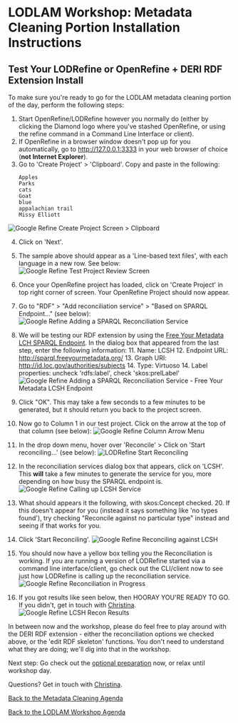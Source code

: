 # LODLAM Workshop: Metadata Cleaning Portion Installation Instructions
## Test Your LODRefine or OpenRefine + DERI RDF Extension Install
To make sure you're ready to go for the LODLAM metadata cleaning portion of the day, perform the following steps:

1. Start OpenRefine/LODRefine however you normally do (either by clicking the Diamond logo where you've stashed OpenRefine, or using the refine command in a Command Line Interface or client).
2. If OpenRefine in a browser window doesn't pop up for you automatically, go to http://127.0.0.1:3333 in your web browser of choice (**not Internet Explorer**). 
3. Go to 'Create Project' > 'Clipboard'. Copy and paste in the following:
    ```
    Apples
    Parks
    cats
    Goat
    blue
    appalachian trail
    Missy Elliott
    ```
![Google Refine Create Project Screen > Clipboard](../Images/GoogleRefineCreateProjectClipboard.png "Google Refine Create Project Screen > Clipboard")

4. Click on 'Next'.
5. The sample above should appear as a 'Line-based text files', with each language in a new row. See below:
![Google Refine Test Project Review Screen](../Images/GoogleRefineReviewProject.png "Google Refine Test Project Review Screen")

6. Once your OpenRefine project has loaded, click on 'Create Project' in top right corner of screen. Your OpenRefine Project should now appear.
9. Go to "RDF" > "Add reconciliation service" > "Based on SPARQL Endpoint..." (see below):
![Google Refine Adding a SPARQL Reconciliation Service](../Images/GoogleRefineAddSPARQLrecon.png "Google Refine Adding a SPARQL Reconciliation Service")

10. We will be testing our RDF extension by using the [Free Your Metadata LCH SPARQL Endpoint](http://freeyourmetadata.org/reconciliation/). In the dialog box that appeared from the last step, enter the following information:
    11. Name: LCSH
    12. Endpoint URL: http://sparql.freeyourmetadata.org/
    13. Graph URI: http://id.loc.gov/authorities/subjects
    14. Type: Virtuoso
    14. Label properties: uncheck 'rdfs:label', check 'skos:prelLabel'
    ![Google Refine Adding a SPARQL Reconciliation Service - Free Your Metadata LCSH Endpoint](../Images/GoogleRefineAddSparqlservice.png "Google Refine Adding a SPARQL Reconciliation Service - Free Your Metadata LCSH Endpoint")

15. Click "OK". This may take a few seconds to a few minutes to be generated, but it should return you back to the project screen.
16. Now go to Column 1 in our test project. Click on the arrow at the top of that column (see below):
![Google Refine Column Arrow Menu](../Images/OpenRefine_ColumnArrow.png "Google Refine Column Arrow Menu")

17. In the drop down menu, hover over 'Reconcile' > Click on 'Start reconciling...' (see below):
![LODRefine Start Reconciling](../Images/OpenRefine_StartRecon.png "LODRefine Column Start Reconciling")

18. In the reconciliation services dialog box that appears, click on 'LCSH'. This **will** take a few minutes to generate the service for you, more depending on how busy the SPARQL endpoint is.
![Google Refine Calling up LCSH Service](../Images/GoogleRefineCallingLCSH.png "Google Refine Calling up LCSH Service")

19. What should appears it the following, with skos:Concept checked.
    20. If this doesn't appear for you (instead it says something like 'no types found'), try checking "Reconcile against no particular type" instead and seeing if that works for you. 
21. Click 'Start Reconciling'. 
![Google Refine Reconciling against LCSH](../Images/GoogleRefineLCSHRecon.png "Google Refine Reconciling against LCSH")

22. You should now have a yellow box telling you the Reconciliation is working. If you are running a version of LODRefine started via a command line interface/client, go check out the CLI/client now to see just how LODRefine is calling up the reconciliation service.
![Google Refine Reconciliation in Progress](../Images/GoogleRefineReconinProgress.png "Google Refine Reconciliation in Progress")

23. If you got results like seen below, then HOORAY YOU'RE READY TO GO. If you didn't, get in touch with [Christina](mailto:cmharlow@gmail.com).
![Google Refine LCSH Recon Results](../Images/GoogleRefineLCSHReconResults.png "Google Refine LCSH Recon Results")

In between now and the workshop, please do feel free to play around with the DERI RDF extension - either the reconciliation options we checked above, or the 'edit RDF skeleton' functions. You don't need to understand what they are doing; we'll dig into that in the workshop.

Next step: Go check out the [optional preparation](OptionalPrep.md) now, or relax until workshop day.

Questions? Get in touch with [Christina](mailto:cmharlow@gmail.com).

[Back to the Metadata Cleaning Agenda](../)

[Back to the LODLAM Workshop Agenda](../../)
